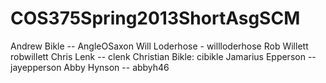 COS375Spring2013ShortAsgSCM
===========================
Andrew Bikle -- AngleOSaxon
Will Loderhose - willloderhose
Rob Willett robwillett
Chris Lenk -- clenk
Christian Bikle: cibikle
Jamarius Epperson -- jayepperson
Abby Hynson -- abbyh46
